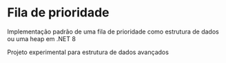 # Fila de prioridade

Implementação padrão de uma fila de prioridade como estrutura de dados ou uma heap em .NET 8

Projeto experimental para estrutura de dados avançados
